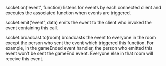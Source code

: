 socket.on('event', function) listens for events by each connected client and executes the associated function when events are triggered.

socket.emit('event', data) emits the event to the client who invoked the event containing this call.

socket.broadcast.to(room) broadcasts the event to everyone in the room except the person who sent the event which triggered this function. For example, in the gameEnded event handler, the person who emitted this event won’t be sent the gameEnd event. Everyone else in that room will receive this event.

